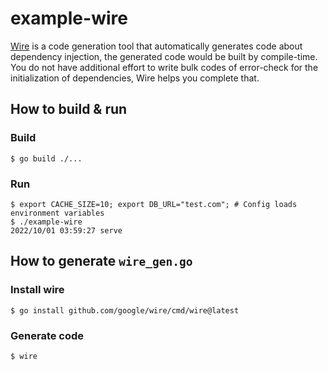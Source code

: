 # example-wire

[Wire] is a code generation tool that automatically generates code about dependency injection, the generated code would be built by compile-time.
You do not have additional effort to write bulk codes of error-check for the initialization of dependencies, Wire helps you complete that. 

## How to build & run
### Build
```shell
$ go build ./...
```
### Run
```shell
$ export CACHE_SIZE=10; export DB_URL="test.com"; # Config loads environment variables
$ ./example-wire
2022/10/01 03:59:27 serve
```

## How to generate `wire_gen.go`
### Install wire
```shell
$ go install github.com/google/wire/cmd/wire@latest
```
### Generate code
```shell
$ wire
```

[Wire]: https://github.com/google/wire